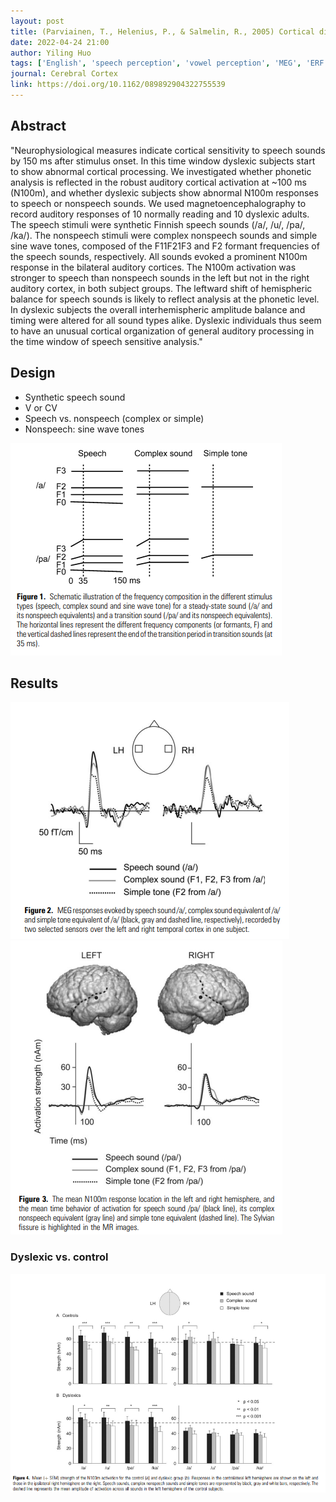 ```yaml
---
layout: post
title: (Parviainen, T., Helenius, P., & Salmelin, R., 2005) Cortical differentiation of speech and nonspeech sounds at 100 ms - implications for dyslexia
date: 2022-04-24 21:00
author: Yiling Huo
tags: ['English', 'speech perception', 'vowel perception', 'MEG', 'ERF', 'N1', 'N100m']
journal: Cerebral Cortex
link: https://doi.org/10.1162/089892904322755539
---
```


## Abstract

"Neurophysiological measures indicate cortical sensitivity to speech sounds by 150 ms after stimulus onset. In this time window dyslexic subjects start to show abnormal cortical processing. We investigated whether phonetic analysis is reflected in the robust auditory cortical activation at ~100 ms (N100m), and whether dyslexic subjects show abnormal N100m responses to speech or nonspeech sounds. We used magnetoencephalography to record auditory responses of 10 normally reading and 10 dyslexic adults. The speech stimuli were synthetic Finnish speech sounds (/a/, /u/, /pa/, /ka/). The nonspeech stimuli were complex nonspeech sounds and simple sine wave tones, composed of the F11F21F3 and F2 formant frequencies of the speech sounds, respectively. All sounds evoked a prominent N100m response in the bilateral auditory cortices. The N100m activation was stronger to speech than nonspeech sounds in the left but not in the right auditory cortex, in both subject groups. The leftward shift of hemispheric balance for speech sounds is likely to reflect analysis at the phonetic level. In dyslexic subjects the overall interhemispheric amplitude balance and timing were altered for all sound types alike. Dyslexic individuals thus seem to have an unusual cortical organization of general auditory processing in the time window of speech sensitive analysis."

## Design

- Synthetic speech sound
- V or CV
- Speech vs. nonspeech (complex or simple)
- Nonspeech: sine wave tones

![design](/img/articles-phd/parviainen-2005-1.png)

## Results

![result1](/img/articles-phd/parviainen-2005-2.png)
![result2](/img/articles-phd/parviainen-2005-3.png)

### Dyslexic vs. control

![result3](/img/articles-phd/parviainen-2005-4.png)
